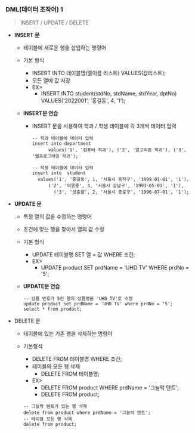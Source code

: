 ### DML(데이터 조작어) 1

> INSERT / UPDATE / DELETE

- **INSERT 문**

  - 테이블에 새로운 행을 삽입하는 명령어

  - 기본 형식

    - INSERT INTO 테이블명(열이름 리스트) VALUES(값리스트);
    - 모든 열에 값 저장
    - EX>
      - INSERT INTO student(stdNo, stdName, stdYear, dptNo) VALUES('2022001', '홍길동', 4, '1');

  - **INSERT문 연습**

    - INSERT 문을 사용하여 학과 / 학생 테이블에 각 3개씩 데이터 입력

      ```mysql
      -- 학과 테이블에 데이터 입력
      insert into department
      		values('1', '컴퓨터 학과'), ('2', '알고리즘 학과'), ('3', '웹프로그래밍 학과');
      ```

      ```MYSQL
      -- 학생 테이블에 데이터 입력
      insert into  student
      	values('1', '홍길동', 1, '서울시 동작구', '1999-01-01', '1'),
      		('2', '이몽룡', 3, '서울시 강남구', '1993-05-01', '1'),
              ('3', '성춘향', 2, '서울시 종로구', '1996-07-01', '1');
      ```

      

- **UPDATE 문**

  - 특정 열의 값을 수정하는 명령어

  - 조건에 맞는 행을 찾아서 열의 값 수정

  - 기본 형식

    - UPDATE 테이블명 SET 열 = 값 WHERE 조건;
    - EX>
      - UPDATE product SET prdName = 'UHD TV' WHERE prdNo = '5';

  - **UPDATE문 연습**

    ```MYSQL
    -- 상품 번호가 5인 행의 상품명을 'UHD TV'로 수정
    update product set prdName = 'UHD TV' where prdNo = '5';
    select * from product;
    ```

- DELETE 문

  - 테이블에 있는 기존 행을 삭제하는 명령어

  - 기본형식

    - DELETE FROM 테이블명 WHERE 조건;
    - 테이블의 모든 행 삭제
      - DELETE FROM 테이블명;
    - EX>
      - DELETE FROM product WHERE prdName = '그늘막 텐트';
      - DELETE FROM product;

    ```mysql
    -- 그늘막 텐트가 있는 행 삭제
    delete from product where prdName = '그늘막 텐트';
    -- 테이블 모든 행 삭제
    delete from product;
    
    ```

  